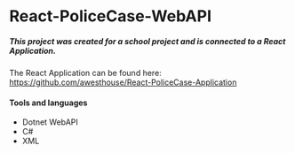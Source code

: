 # React-PoliceCase-WebAPI
##### This project was created for a school project and is connected to a React Application.
The React Application can be found here: https://github.com/awesthouse/React-PoliceCase-Application

#### Tools and languages
* Dotnet WebAPI
* C#
* XML
